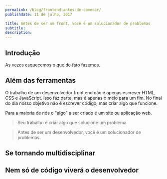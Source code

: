 ```yaml
---
permalink: /blog/frontend-antes-de-comecar/
publishdate: 11 de julho, 2017

title: Antes de ser um front, você é um solucionador de problemas
subtitle:
description:
---
```


## Introdução
As vezes esquecemos o que de fato fazemos.
## Além das ferramentas

O trabalho de um desenvolvedor front end não é apenas escrever HTML, CSS e JavaScript. Isso faz parte, mas é apenas o meio para um fim. No final do dia nosso objetivo não é escrever código, mas criar algo que funcione.

Para a maioria de nós o "algo" a ser criado é um site ou aplicação web.

> Seu trabalho é criar algo que solucione um problema.

> Antes de ser um desenvolvedor, você é um solucionador de problemas.


## Se tornando multidisciplinar


## Nem só de código viverá o desenvolvedor
